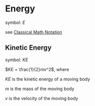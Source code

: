 # Energy

symbol: $E$

see [Classical Math Notation](../Tags%20b793d46ea133446daa88889450d15033/Classical%20Math%20Notation%20eb53679093ce497baa118d7bfde14d6c.md)

## Kinetic Energy

symbol: $KE$

$KE = \frac{1}{2}mv^2$, where

$KE$ is the kinetic energy of a moving body

$m$ is the mass of the moving body

$v$ is the velocity of the moving body